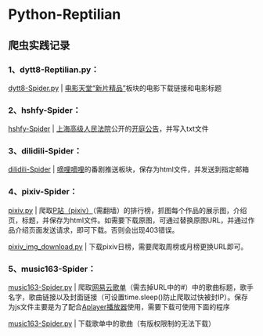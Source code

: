 # Python-Reptilian
## 爬虫实践记录


### 1、dytt8-Reptilian.py：
[dytt8-Spider.py](https://github.com/disabilites/Python-Spider/blob/master/dytt8-Spider.py) | [电影天堂“新片精品”](http://www.dytt8.net/)板块的电影下载链接和电影标题
  
### 2、hshfy-Spider：
[hshfy-Spider](https://github.com/disabilites/Python-Spider/tree/master/hshfy-Spider) | [上海高级人民法院](http://www.hshfy.sh.cn/shfy/gweb2017/index.html)公开的[开庭公告](http://www.hshfy.sh.cn/shfy/gweb2017/ktgg_search_content.jsp)，并写入txt文件
  
### 3、dilidili-Spider：
[dilidili-Spider](https://github.com/disabilites/Python-Spider/tree/master/dilidili-Spider) | [嘀哩嘀哩](http://www.dilidili.wang/)的番剧推送板块，保存为html文件，并发送到指定邮箱
  
### 4、pixiv-Spider：
[pixiv.py](https://github.com/disabilites/Python-Spider/blob/master/pixiv-Spider/pixiv.py) | 爬取[P站（pixiv）](https://www.pixiv.net/)（需翻墙）的排行榜，抓图每个作品的展示图，介绍页，标题，并保存为html文件。如需要下载原图，可通过替换原图URL，并通过作品介绍页面发送请求，即可下载。否则会出现403错误。
  
[pixiv_img_download.py](https://github.com/disabilites/Python-Spider/blob/master/pixiv-Spider/pixiv_img_download.py) | 下载pixiv日榜，需要爬取周榜或月榜更换URL即可。
  
### 5、music163-Spider：
[music163-Spider.py](https://github.com/disabilites/Python-Spider/blob/master/music163-Spider/music163-Spider.py) | 爬取[网易云歌单](http://music.163.com/discover/playlist)（需去掉URL中的#）中的歌曲标题，歌手名字，歌曲链接以及封面链接（可设置time.sleep()防止爬取过快被封IP）。保存为js文件主要是为了配合[Aplayer播放器](https://aplayer.js.org/#/zh-Hans/ )使用，需要下载可使用下面的程序

[music163-Spider.py](https://github.com/disabilites/Python-Spider/blob/master/music163-Spider/music163-Spider.py) | 下载歌单中的歌曲（有版权限制的无法下载）
